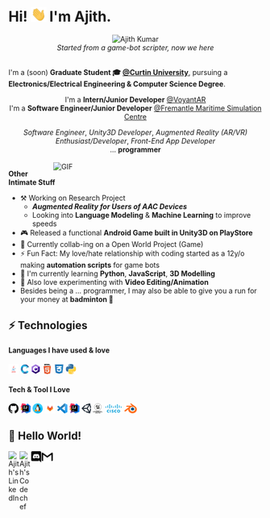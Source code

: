 <h1> Hi! <img src="https://raw.githubusercontent.com/ABSphreak/ABSphreak/master/gifs/Hi.gif" width="30px"> I'm Ajith. </h1>

<div align="center">
<img src="https://github.com/raghavk16/raghavk16/blob/master/octo.gif" alt="Ajith Kumar" width="150" height="150" />
</div>

<div align="center">
<i>Started from a game-bot scripter, now we here</i>
</div>
<br />

I'm a (soon) **Graduate Student :mortar_board: [@Curtin University](https://www.curtin.edu.au/)**, pursuing a **Electronics/Electrical Engineering & Computer Science Degree**. <br />

<div align="center">
  
  I'm a <b>Intern/Junior Developer</b> [@VoyantAR](https://www.voyantar.com/) <br />
  I'm a <b>Software Engineer/Junior Developer</b> [@Fremantle Maritime Simulation Centre](https://www.linkedin.com/company/fremantle-maritime-simulation-centre/?originalSubdomain=au)
</div>

<div align="center">
  <i>Software Engineer</i>, <i>Unity3D Developer</i>, <i>Augmented Reality (AR/VR) Enthusiast/Developer</i>, <i>Front-End App Developer</i> <br />
  ... <b>programmer</b>
</div>
<br />

  <img align="right" alt="GIF" src="https://media1.tenor.com/images/1c6140897565e34a4e98f618e220dc0d/tenor.gif?itemid=9358372" width="415px" />

**Other Intimate Stuff**
- ⚒ Working on Research Project 
  - ***Augmented Reality for Users of AAC Devices***
  - Looking into **Language Modeling** & **Machine Learning** to improve speeds
- 🎮 Released a functional **Android Game built in Unity3D on PlayStore**
- 🔨 Currently collab-ing on a Open World Project (Game)
- ⚡ Fun Fact: My love/hate relationship with coding started as a 12y/o making **automation scripts** for game bots
- 🌱 I'm currently learning **Python**, **JavaScript**, **3D Modelling**
- 🧪 Also love experimenting with **Video Editing/Animation**
- Besides being a ... programmer, I may also be able to give you a run for your money at **badminton 🏸**

## ⚡ Technologies
#### Languages I have used & love

<code><img height="20" src="https://github.com/AJ-K97/AJ-K97/blob/master/icons/tech/java.png"></code>
<code><img height="20" width="17" src="https://github.com/AJ-K97/AJ-K97/blob/master/icons/tech/c.png"></code>
<code><img height="20" src="https://github.com/AJ-K97/AJ-K97/blob/master/icons/tech/c%23.png"></code>
<code><img height="20" src="https://github.com/AJ-K97/AJ-K97/blob/master/icons/tech/html.png"></code>
<code><img height="20" src="https://github.com/AJ-K97/AJ-K97/blob/master/icons/tech/css.png"></code>
<code><img height="20" src="https://github.com/AJ-K97/AJ-K97/blob/master/icons/tech/python.png"></code>

#### Tech & Tool I Love
<img height="20" src="https://github.com/AJ-K97/AJ-K97/blob/master/icons/tech/tools/github.png">
<img height="20" src="https://github.com/AJ-K97/AJ-K97/blob/master/icons/tech/tools/intellij.png">
<img height="20" src="https://github.com/AJ-K97/AJ-K97/blob/master/icons/tech/tools/linux.jpg">
<img height="20" src="https://github.com/AJ-K97/AJ-K97/blob/master/icons/tech/tools/gitlab.jpg">
<img height="20" src="https://github.com/AJ-K97/AJ-K97/blob/master/icons/tech/tools/vscode.png">
<img height="20" src="https://github.com/AJ-K97/AJ-K97/blob/master/icons/tech/tools/intellij.png">
<img height="20" src="https://github.com/AJ-K97/AJ-K97/blob/master/icons/tech/tools/unity.png">
<img height="20" src="https://github.com/AJ-K97/AJ-K97/blob/master/icons/tech/tools/unrealengine.png">
<img height="20" src="https://github.com/AJ-K97/AJ-K97/blob/master/icons/tech/tools/cisco.png">
<img height="20" src="https://github.com/AJ-K97/AJ-K97/blob/master/icons/tech/tools/blender.png">

## :speech_balloon: Hello World!

<a href="https://www.linkedin.com/in/ajith97/">
  <img align="left" alt="Ajith's LinkedIn" width="22px" src="https://cdn.jsdelivr.net/npm/simple-icons@v3/icons/linkedin.svg" />
</a> 

<a href="https://www.codechef.com/users/aj_k97">
  <img align="left" alt="Ajith's Codechef" width="22px" src="https://cdn.jsdelivr.net/npm/simple-icons@v3/icons/codechef.svg" />
</a>

<a href="https://discord.gg/N5uGyEs">
  <img align="left" alt="Curtin Game Dev" width="22px" src="https://raw.githubusercontent.com/AJ-K97/AJ-K97/master/icons/discord.svg" />
</a>

<a href="mailto:ssajithisg@gmail.com">
  <img align="left" alt="Ajith's GMail" width="22px" src="https://raw.githubusercontent.com/AJ-K97/AJ-K97/master/icons/gmail.svg" />
</a>


